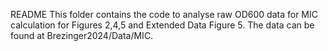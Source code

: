 README
This folder contains the code to analyse raw OD600 data for MIC calculation for Figures 2,4,5 and Extended Data Figure 5.
The data can be found at Brezinger2024/Data/MIC.